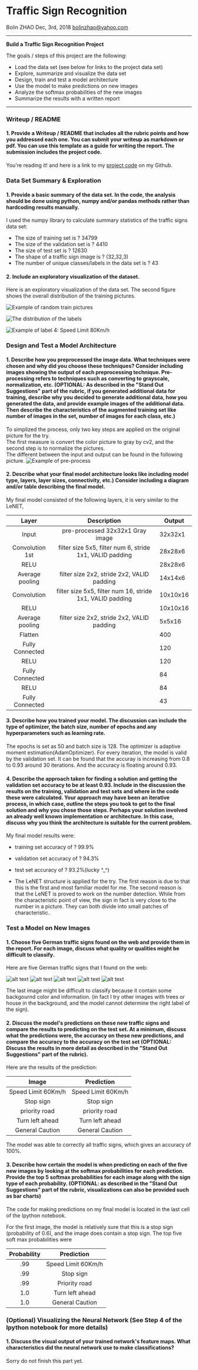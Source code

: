 # **Traffic Sign Recognition** 

Bolin ZHAO
Dec, 3rd, 2018
bolinzhao@yahoo.com

---

**Build a Traffic Sign Recognition Project**

The goals / steps of this project are the following:
* Load the data set (see below for links to the project data set)
* Explore, summarize and visualize the data set
* Design, train and test a model architecture
* Use the model to make predictions on new images
* Analyze the softmax probabilities of the new images
* Summarize the results with a written report


[//]: # "Image References"

[image1]: ./examples/example_1.jpg "data_set_exp1"
[image2]: ./examples/example_2.jpg "data_set_exp2"
[image3]: ./examples/example_3.jpg "data_set_exp3"
[image4]: ./examples/example_4.jpg "data_set_exp4"
[image5]: ./DE_trf_sign/1.jpg "Traffic Sign 1"
[image6]: ./DE_trf_sign/2.jpg  "Traffic Sign 2"
[image7]: ./DE_trf_sign/3.jpg  "Traffic Sign 3"
[image8]: ./DE_trf_sign/4.jpg  "Traffic Sign 4"
[image9]: ./DE_trf_sign/5.jpg  "Traffic Sign 5"

---
### Writeup / README

#### 1. Provide a Writeup / README that includes all the rubric points and how you addressed each one. You can submit your writeup as markdown or pdf. You can use this template as a guide for writing the report. The submission includes the project code.

You're reading it! and here is a link to my [project code](https://github.com/berlala/CarND-Traffic-Sign-Classifier-Project/blob/master/Traffic_Sign_Classifier.ipynb) on my Github.

### Data Set Summary & Exploration

#### 1. Provide a basic summary of the data set. In the code, the analysis should be done using python, numpy and/or pandas methods rather than hardcoding results manually.

I used the numpy library to calculate summary statistics of the traffic
signs data set:

* The size of training set is ?
 34799
* The size of the validation set is ?
4410
* The size of test set is ?
12630
* The shape of a traffic sign image is ?
 (32,32,3)
* The number of unique classes/labels in the data set is ?
 43

#### 2. Include an exploratory visualization of the dataset.

Here is an exploratory visualization of the data set.  The second figure shows the overall distribution of the training pictures.  

![Example of random train pictures][image1]  

![The distribution of the labels][image2]  

![Example of label 4: Speed Limit 80Km/h][image3]  

### Design and Test a Model Architecture

#### 1. Describe how you preprocessed the image data. What techniques were chosen and why did you choose these techniques? Consider including images showing the output of each preprocessing technique. Pre-processing refers to techniques such as converting to grayscale, normalization, etc. (OPTIONAL: As described in the "Stand Out Suggestions" part of the rubric, if you generated additional data for training, describe why you decided to generate additional data, how you generated the data, and provide example images of the additional data. Then describe the characteristics of the augmented training set like number of images in the set, number of images for each class, etc.)

To simplized the process, only two key steps are applied on the original picture for the try.   
The first measure is convert the color picture to gray by cv2, and the second step is to normalize the pictures.   
The different between the input and output can be found in the following picture.
![Example of pre-process][image4]  

#### 2. Describe what your final model architecture looks like including model type, layers, layer sizes, connectivity, etc.) Consider including a diagram and/or table describing the final model.

My final model consisted of the following layers, it is very similar to the LeNET,

| Layer         		|     Description	        			| Output |
|:---------------------:|:---------------------------------------------:|-----------------------------------------------|
| Input         		| pre-processed 32x32x1 Gray image |32x32x1|
| Convolution 1st | filter size 5x5, filter num 6, stride 1x1, VALID padding  |28x28x6|
| RELU					|												|28x28x6|
| Average pooling	| filter size 2x2,  stride 2x2, VALID padding |14x14x6|
| Convolution	    | filter size 5x5, filter num 16, stride 1x1, VALID padding |10x10x16|
| RELU	|         									|10x10x16|
| Average pooling	| filter size 2x2,  stride 2x2, VALID padding |5x5x16|
| Flatten |												|400|
| Fully Connected |												|120|
| RELU |  |120|
| Fully Connected | |84|
| RELU | |84|
| Fully Connected | |43|



#### 3. Describe how you trained your model. The discussion can include the type of optimizer, the batch size, number of epochs and any hyperparameters such as learning rate.

The epochs is set as  50 and batch size is 128. The optimizer is adaptive moment estimation(AdamOptimizer). For every iteration, the model is valid by the validation set. It can be found that the accuray is increasing from 0.8 to 0.93 around 30 iterations. And the accuracy is floating around 0.93.

#### 4. Describe the approach taken for finding a solution and getting the validation set accuracy to be at least 0.93. Include in the discussion the results on the training, validation and test sets and where in the code these were calculated. Your approach may have been an iterative process, in which case, outline the steps you took to get to the final solution and why you chose those steps. Perhaps your solution involved an already well known implementation or architecture. In this case, discuss why you think the architecture is suitable for the current problem.

My final model results were:
* training set accuracy of ?
99.9%
* validation set accuracy of ? 
94.3%
* test set accuracy of ?
93.2%(lucky ^_^)

* The LeNET structure is applied for the try. The first reason is due to that this is the first and most familiar model for me. The second reason is that the LeNET is proved to work on the number detection. While from the characteristic point of view, the sign in fact is very close to the number in a picture. They can both divide into small patches of characteristic. 


### Test a Model on New Images

#### 1. Choose five German traffic signs found on the web and provide them in the report. For each image, discuss what quality or qualities might be difficult to classify.

Here are five German traffic signs that I found on the web:

![alt text][image5] ![alt text][image6] ![alt text][image7] ![alt text][image8] ![alt text][image9]

The last image might be difficult to classify because it contain some backgournd color and information. (in fact I try other images with trees or house in the background, and the model cannot determine the right label of the sign).

#### 2. Discuss the model's predictions on these new traffic signs and compare the results to predicting on the test set. At a minimum, discuss what the predictions were, the accuracy on these new predictions, and compare the accuracy to the accuracy on the test set (OPTIONAL: Discuss the results in more detail as described in the "Stand Out Suggestions" part of the rubric).

Here are the results of the prediction:

| Image			        |     Prediction	        					|
|:---------------------:|:---------------------------------------------:|
| Speed Limit 60Km/h      		| Speed Limit 60Km/h      									|
| Stop sign     			| Stop sign 										|
| priority road				| priority road											|
| Turn left ahead       		| Turn left ahead 					 				|
|General Caution		| General Caution     							|


The model was able to correctly all traffic signs, which gives an accuracy of 100%. 

#### 3. Describe how certain the model is when predicting on each of the five new images by looking at the softmax probabilities for each prediction. Provide the top 5 softmax probabilities for each image along with the sign type of each probability. (OPTIONAL: as described in the "Stand Out Suggestions" part of the rubric, visualizations can also be provided such as bar charts)

The code for making predictions on my final model is located in the last cell of the Ipython notebook.

For the first image, the model is relatively sure that this is a stop sign (probability of 0.6), and the image does contain a stop sign. The top five soft max probabilities were

| Probability         	|     Prediction	        					|
|:---------------------:|:---------------------------------------------:|
| .99         			| Speed Limit 60Km/h |
| .99     		| Stop sign 	|
| .99			| Priority road	|
| 1.0	   | Turn left ahead	|
| 1.0				 | General Caution |




### (Optional) Visualizing the Neural Network (See Step 4 of the Ipython notebook for more details)
#### 1. Discuss the visual output of your trained network's feature maps. What characteristics did the neural network use to make classifications?

Sorry do not finish this part yet.



